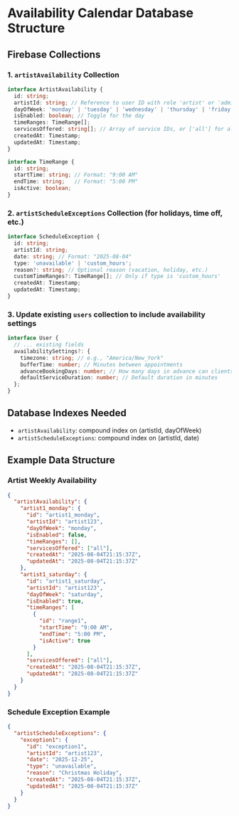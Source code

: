 # Availability Calendar Database Structure

## Firebase Collections

### 1. `artistAvailability` Collection
```typescript
interface ArtistAvailability {
  id: string;
  artistId: string; // Reference to user ID with role 'artist' or 'admin'
  dayOfWeek: 'monday' | 'tuesday' | 'wednesday' | 'thursday' | 'friday' | 'saturday' | 'sunday';
  isEnabled: boolean; // Toggle for the day
  timeRanges: TimeRange[];
  servicesOffered: string[]; // Array of service IDs, or ['all'] for all services
  createdAt: Timestamp;
  updatedAt: Timestamp;
}

interface TimeRange {
  id: string;
  startTime: string; // Format: "9:00 AM"
  endTime: string;   // Format: "5:00 PM"
  isActive: boolean;
}
```

### 2. `artistScheduleExceptions` Collection (for holidays, time off, etc.)
```typescript
interface ScheduleException {
  id: string;
  artistId: string;
  date: string; // Format: "2025-08-04"
  type: 'unavailable' | 'custom_hours';
  reason?: string; // Optional reason (vacation, holiday, etc.)
  customTimeRanges?: TimeRange[]; // Only if type is 'custom_hours'
  createdAt: Timestamp;
  updatedAt: Timestamp;
}
```

### 3. Update existing `users` collection to include availability settings
```typescript
interface User {
  // ... existing fields
  availabilitySettings?: {
    timezone: string; // e.g., "America/New_York"
    bufferTime: number; // Minutes between appointments
    advanceBookingDays: number; // How many days in advance can clients book
    defaultServiceDuration: number; // Default duration in minutes
  };
}
```

## Database Indexes Needed
- `artistAvailability`: compound index on (artistId, dayOfWeek)
- `artistScheduleExceptions`: compound index on (artistId, date)

## Example Data Structure

### Artist Weekly Availability
```json
{
  "artistAvailability": {
    "artist1_monday": {
      "id": "artist1_monday",
      "artistId": "artist123",
      "dayOfWeek": "monday",
      "isEnabled": false,
      "timeRanges": [],
      "servicesOffered": ["all"],
      "createdAt": "2025-08-04T21:15:37Z",
      "updatedAt": "2025-08-04T21:15:37Z"
    },
    "artist1_saturday": {
      "id": "artist1_saturday",
      "artistId": "artist123",
      "dayOfWeek": "saturday",
      "isEnabled": true,
      "timeRanges": [
        {
          "id": "range1",
          "startTime": "9:00 AM",
          "endTime": "5:00 PM",
          "isActive": true
        }
      ],
      "servicesOffered": ["all"],
      "createdAt": "2025-08-04T21:15:37Z",
      "updatedAt": "2025-08-04T21:15:37Z"
    }
  }
}
```

### Schedule Exception Example
```json
{
  "artistScheduleExceptions": {
    "exception1": {
      "id": "exception1",
      "artistId": "artist123",
      "date": "2025-12-25",
      "type": "unavailable",
      "reason": "Christmas Holiday",
      "createdAt": "2025-08-04T21:15:37Z",
      "updatedAt": "2025-08-04T21:15:37Z"
    }
  }
}
```
